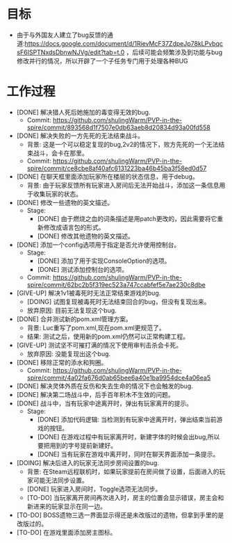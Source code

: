 # 目标
- 由于与外国友人建立了bug反馈的通道:https://docs.google.com/document/d/1RievMcF37ZdpeJp78kLPvbqcsF6ISPTNxdsDbnwNJVg/edit?tab=t.0 ，后续可能会频繁涉及到功能与bug修改并行的情况，所以开辟了一个子任务专门用于处理各种BUG

# 工作过程
- [DONE] 解决猎人死后她施加的毒变得无效的bug.
	- Commit: https://github.com/shulingWarm/PVP-in-the-spire/commit/893568d1f7507e0db63aeb8d20834d93a00fd558
- [DONE] 解决失败的一方先死的无法结束战斗。
	- 背景: 这是一个可以稳定复现的bug,2v2的情况下，败方先死的一个无法结束战斗，会卡在那里。
	- Commit: https://github.com/shulingWarm/PVP-in-the-spire/commit/ce8cbe8af40afc6131223ba46b45ba3f58ed0d57
- [DONE] 在聊天框里面添加玩家所在楼层的状态信息，用于debug。
	- 背景: 由于玩家反馈所有玩家进入房间后无法开始战斗，添加这一条信息用于收集玩家的状态。
- [DONE] 修改一些遗物的英文描述。
	- Stage:
		- [DONE] 由于燃烧之血的词条描述是用patch更改的，因此需要将它重新修改成语言包的形式。
		- [DONE] 修改其他遗物的英文描述。
- [DONE] 添加一个config选项用于指定是否允许使用控制台。
	- Stage:
		- [DONE] 添加了用于实现ConsoleOption的选项。
		- [DONE] 测试添加控制台的选项。
	- Commit: https://github.com/shulingWarm/PVP-in-the-spire/commit/62bc2b5f319ec523a747ccabfef5e7ae230c8dbe
- [GIVE-UP] 解决1v1被毒死时无法正常结束游戏的bug.
	- [DOING] 试图复现被毒死时无法结束回合的bug，但没有复现出来。
	- 放弃原因: 目前无法复现这个bug.
- [DONE] 合并测试新的pom.xml管理方案。
	- 背景: Luc重写了pom.xml,现在pom.xml更规范了。
	- 结果: 测试之后，使用新的pom.xml仍然可以正常构建工程。
- [GIVE-UP] 测试坚不可摧打满的情况下使用审判击杀会卡死。
	- 放弃原因: 没能复现出这个bug.
- [DONE] 移除正常的添水和狗圈。
	- Commit: https://github.com/shulingWarm/PVP-in-the-spire/commit/4a02fa676d0ab65bee6a40e1ba9954dce4a06ea5
- [DONE] 解决灵体外质在反伤和失去生命的情况下也会触发的bug.
- [DONE] 解决第二场战斗中，后手百年积木不生效的问题。
- [DONE] 战斗中，当有玩家中途离开时，弹出有玩家离开的提示。
	- Stage:
		- [DONE] 添加代码逻辑: 当检测到有玩家中途离开时，弹出结束当前游戏的按钮。
		- [DONE] 在游戏过程中有玩家离开时，新建字体的时候会出bug,所以要把用到的字号提前新建好。
		- [DONE] 当有玩家在游戏中离开时，同时在聊天界面添加一条提示。
- [DOING] 解决后进入的玩家无法同步房间设置的bug.
	- 背景: 在Steam远程联机时，如果玩家提前在房间做了设置，后面进入的玩家可能无法同步设置。
	- [DONE] 玩家进入房间时，Toggle选项无法同步。
	- [TO-DO] 当玩家离开房间再次进入时，房主的位置会显示错误，房主会和新进来的玩家显示在同一边。
- [TO-DO] BOSS遗物三选一界面显示得还是未改版过的遗物，但拿到手里的是改版过的。
- [TO-DO] 在游戏里面添加房主图标。
